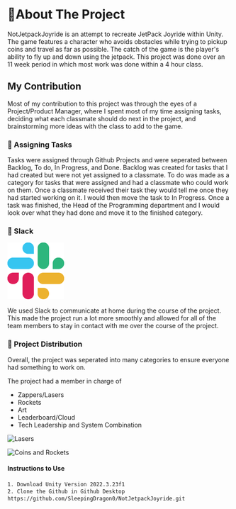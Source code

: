 #  📝About The Project
NotJetpackJoyride is an attempt to recreate JetPack Joyride within Unity. The game features a character who avoids obstacles while trying to pickup coins and travel as far as possible. The catch of the game is the player's ability to fly up and down using the jetpack. This project was done over an 11 week period in which most work was done within a 4 hour class. 

## My Contribution 
Most of my contribution to this project was through the eyes of a Project/Product Manager, where I spent most of my time assigning tasks, deciding what each classmate should do next in the project, and brainstorming more ideas with the class to add to the game.

### 🔸 Assigning Tasks 
Tasks were assigned through Github Projects and were seperated between Backlog, To do, In Progress, and Done. Backlog was created for tasks that I had created but were not yet assigned to a  classmate. To do was made as a category for tasks that were assigned and had a classmate who could work on them. Once a classmate received their task they would tell me once they had started working on it. I would then move the task to In Progress. Once a task was finished, the Head of the Programming department and I would look over what they had done and move it to the finished category.

### 🔸 Slack 
![App Screenshot](https://github.com/SleepingDragon0/NotJetpackJoyride/blob/main/NotJetpackJoyrideProject/slack.png)

We used Slack to communicate at home during the course of the project. This made the project run a lot more smoothly and allowed for all of the team members to stay in contact with me over the course of the project. 

### 🔸 Project Distribution 
Overall, the project was seperated into many categories to ensure everyone had something to work on. 

The project had a member in charge of
- Zappers/Lasers
- Rockets
- Art
- Leaderboard/Cloud
- Tech Leadership and System Combination

![Lasers](https://github.com/SleepingDragon0/NotJetpackJoyride/blob/main/NotJetpackJoyrideProject/jetPackPlayingI.gif)


![Coins and Rockets](https://github.com/SleepingDragon0/NotJetpackJoyride/blob/main/NotJetpackJoyrideProject/jetPackPlayingII.gif)

#### Instructions to Use

    1. Download Unity Version 2022.3.23f1
    2. Clone the Github in Github Desktop https://github.com/SleepingDragon0/NotJetpackJoyride.git
